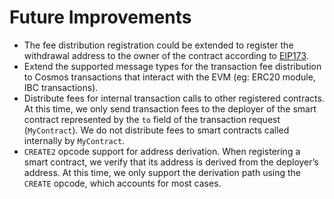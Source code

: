 # Future Improvements

- The fee distribution registration could be extended to register the withdrawal address to the owner of the contract according to [EIP173](https://eips.ethereum.org/EIPS/eip-173).
- Extend the supported message types for the transaction fee distribution to Cosmos transactions that interact with the EVM (eg: ERC20 module, IBC transactions).
- Distribute fees for internal transaction calls to other registered contracts. At this time, we only send transaction fees to the deployer of the smart contract represented by the `to` field of the transaction request (`MyContract`). We do not distribute fees to smart contracts called internally by `MyContract`.
- `CREATE2` opcode support for address derivation. When registering a smart contract, we verify that its address is derived from the deployer’s address. At this time, we only support the derivation path using the `CREATE` opcode, which accounts for most cases.
